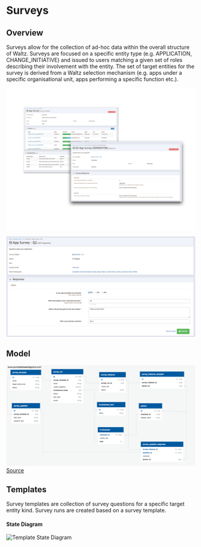 # Surveys

## Overview

Surveys allow for the collection of ad-hoc data within 
the overall structure of Waltz.  Surveys are focused on a 
specific entity type (e.g. APPLICATION, CHANGE_INITIATIVE) 
and issued to users matching a given set of roles describing 
their involvement with the entity.  The set of target entities
for the survey is derived from a Waltz selection mechanism 
(e.g. apps under a specific organisational unit, apps performing
a specific function etc.).

![Screenshot 1](survey_screenshot.png)

![Screenshot 2](survey_edit_screenshot.png)

## Model

![Schema Diagram](survey_schema.png)
[Source](https://app.quickdatabasediagrams.com/#/schema/-Ix5XDNAT0GKLh4hx2n6Mg)

## Templates

Survey templates are collection of survey questions for a specific target entity kind.
Survey runs are created based on a survey template.

#### State Diagram

![Template State Diagram](http://www.gravizo.com/g?@startuml;[*]%20--%3E%20DRAFT;DRAFT:%20can%20be%20edited;DRAFT%20--%3E%20ACTIVE;ACTIVE%20:%20cannot%20be%20edited;ACTIVE%20:%20can%20be%20used%20to%20create%20runs;ACTIVE%20--%3E%20OBSOLETE;OBSOLETE%20:%20cannot%20be%20edited;OBSOLETE:%20cannot%20be%20used%20to%20create%20runs;OBSOLETE%20--%3E%20ACTIVE;@enduml;)
